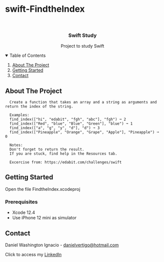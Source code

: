 # swift-FindtheIndex

<!-- PROJECT LOGO -->
<br />
<p align="center">

  <h3 align="center">Swift Study</h3>
  <p align="center">
    Project to study Swift
  </p>
</p>



<!-- TABLE OF CONTENTS -->
<details open="open">
  <summary>Table of Contents</summary>
  <ol>
    <li>
      <a href="#about-the-project">About The Project</a>
    </li>
    <li>
      <a href="#getting-started">Getting Started</a>
    </li>
    <li><a href="#contact">Contact</a></li>
  </ol>
</details>



<!-- ABOUT THE PROJECT -->
## About The Project
 
      Create a function that takes an array and a string as arguments and return the index of the string.
      
      Examples:
      find_index(["hi", "edabit", "fgh", "abc"], "fgh") ➞ 2
      find_index(["Red", "blue", "Blue", "Green"], "blue") ➞ 1
      find_index(["a", "g", "y", "d"], "d") ➞ 3
      find_index(["Pineapple", "Orange", "Grape", "Apple"], "Pineapple") ➞ 0
      
      Notes:
      Don't forget to return the result.
      If you are stuck, find help in the Resources tab.

      Excercise from: https://edabit.com/challenges/swift


<!-- GETTING STARTED -->
## Getting Started

Open the file FindtheIndex.xcodeproj 

### Prerequisites

* Xcode 12.4
* Use iPhone 12 mini as simulator 

<!-- CONTACT -->
## Contact

Daniel Washington Ignacio - danielvertigo@hotmail.com

Click to access my [LinkedIn](https://www.linkedin.com/in/daniel-washington-ignacio-ab439b164/)
